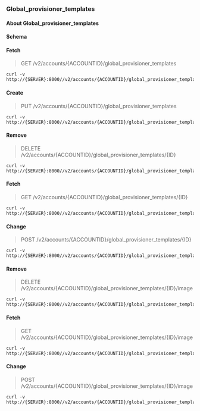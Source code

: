 ### Global_provisioner_templates

#### About Global_provisioner_templates

#### Schema



#### Fetch

> GET /v2/accounts/{ACCOUNTID}/global_provisioner_templates

```curl
curl -v http://{SERVER}:8000//v2/accounts/{ACCOUNTID}/global_provisioner_templates
```

#### Create

> PUT /v2/accounts/{ACCOUNTID}/global_provisioner_templates

```curl
curl -v http://{SERVER}:8000//v2/accounts/{ACCOUNTID}/global_provisioner_templates
```

#### Remove

> DELETE /v2/accounts/{ACCOUNTID}/global_provisioner_templates/{ID}

```curl
curl -v http://{SERVER}:8000//v2/accounts/{ACCOUNTID}/global_provisioner_templates/{ID}
```

#### Fetch

> GET /v2/accounts/{ACCOUNTID}/global_provisioner_templates/{ID}

```curl
curl -v http://{SERVER}:8000//v2/accounts/{ACCOUNTID}/global_provisioner_templates/{ID}
```

#### Change

> POST /v2/accounts/{ACCOUNTID}/global_provisioner_templates/{ID}

```curl
curl -v http://{SERVER}:8000//v2/accounts/{ACCOUNTID}/global_provisioner_templates/{ID}
```

#### Remove

> DELETE /v2/accounts/{ACCOUNTID}/global_provisioner_templates/{ID}/image

```curl
curl -v http://{SERVER}:8000//v2/accounts/{ACCOUNTID}/global_provisioner_templates/{ID}/image
```

#### Fetch

> GET /v2/accounts/{ACCOUNTID}/global_provisioner_templates/{ID}/image

```curl
curl -v http://{SERVER}:8000//v2/accounts/{ACCOUNTID}/global_provisioner_templates/{ID}/image
```

#### Change

> POST /v2/accounts/{ACCOUNTID}/global_provisioner_templates/{ID}/image

```curl
curl -v http://{SERVER}:8000//v2/accounts/{ACCOUNTID}/global_provisioner_templates/{ID}/image
```

